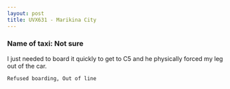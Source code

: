```yaml
---
layout: post
title: UVX631 - Marikina City
---
```


### Name of taxi: Not sure

I just needed to board it quickly to get to C5 and he physically forced my leg out of the car.

```Refused boarding, Out of line```
